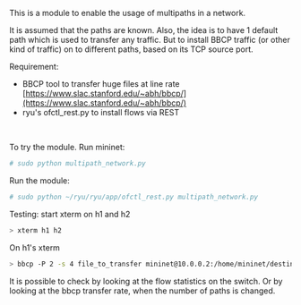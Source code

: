 This is a module to enable the usage of multipaths in a network.

It is assumed that the paths are known.
Also, the idea is to have 1 default path which is used to transfer any traffic.
But to install BBCP traffic (or other kind of traffic) on to different paths, based on its TCP source port.

Requirement:
- BBCP tool to transfer huge files at line rate [https://www.slac.stanford.edu/~abh/bbcp/](https://www.slac.stanford.edu/~abh/bbcp/)
- ryu's ofctl_rest.py to install flows via REST

</br>

To try the module.
Run mininet:
```bash
# sudo python multipath_network.py
```

Run the module:
```bash
# sudo python ~/ryu/ryu/app/ofctl_rest.py multipath_network.py
```

Testing:
start xterm on h1 and h2
```bash
> xterm h1 h2
```

On h1's xterm
```bash
> bbcp -P 2 -s 4 file_to_transfer mininet@10.0.0.2:/home/mininet/destination
```

It is possible to check by looking at the flow statistics on the switch.
Or by looking at the bbcp transfer rate, when the number of paths is changed.


